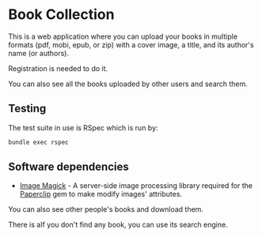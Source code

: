 Book Collection
==========

This is a web application where you can upload your books in
multiple formats (pdf, mobi, epub, or zip) with a cover image, a title,
and its author's name (or authors).

Registration is needed to do it.

You can also see all the books uploaded by other users and search them.


Testing
---------

The test suite in use is RSpec which is run by:
```sh
bundle exec rspec
```

Software dependencies
---------

* [Image Magick] - A server-side image processing library required for the
                  [Paperclip] gem to make modify images' attributes.

You can also see other people's books and download them.

There is aIf you don't find any book, you can use its search engine.

[Image Magick]:http://www.imagemagick.org/
[Paperclip]:https://github.com/thoughtbot/paperclip
